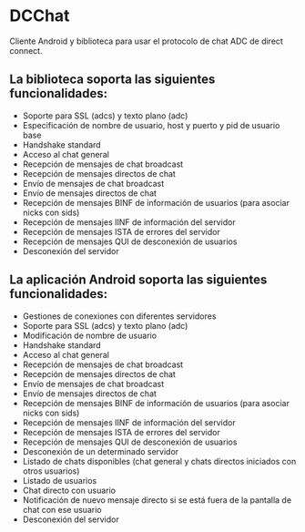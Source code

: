 DCChat
======

Cliente Android y biblioteca para usar el protocolo de chat ADC de direct connect. 

La biblioteca soporta las siguientes funcionalidades:
-------------------------------------------
 
 - Soporte para SSL (adcs) y texto plano (adc)
 - Especificación de nombre de usuario, host y puerto y pid de usuario base
 - Handshake standard 
 - Acceso al chat general
 - Recepción de mensajes de chat broadcast
 - Recepción de mensajes directos de chat 
 - Envío de mensajes de chat broadcast
 - Envío de mensajes directos de chat
 - Recepción de mensajes BINF de información de usuarios (para asociar nicks con sids)
 - Recepción de mensajes IINF de información del servidor
 - Recepción de mensajes ISTA de errores del servidor
 - Recepción de mensajes QUI de desconexión de usuarios
 - Desconexión del servidor

La aplicación Android soporta las siguientes funcionalidades:
-----------------------------------------------

 - Gestiones de conexiones con diferentes servidores
 - Soporte para SSL (adcs) y texto plano (adc)
 - Modificación de nombre de usuario
 - Handshake standard 
 - Acceso al chat general
 - Recepción de mensajes de chat broadcast
 - Recepción de mensajes directos de chat 
 - Envío de mensajes de chat broadcast
 - Envío de mensajes directos de chat
 - Recepción de mensajes BINF de información de usuarios (para asociar nicks con sids)
 - Recepción de mensajes IINF de información del servidor
 - Recepción de mensajes ISTA de errores del servidor
 - Recepción de mensajes QUI de desconexión de usuarios
 - Desconexión de un determinado servidor
 - Listado de chats disponibles (chat general y chats directos iniciados con otros usuarios)
 - Listado de usuarios
 - Chat directo con usuario 
 - Notificación de nuevo mensaje directo si se está fuera de la pantalla de chat con ese usuario
 - Desconexión del servidor
